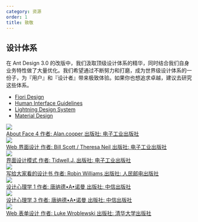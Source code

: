 ```yaml
---
category: 资源
order: 1
title: 致敬
---
```


## 设计体系

在 Ant Design 3.0 的改版中，我们汲取顶级设计体系的精华，同时结合我们自身业务特性做了大量优化。我们希望通过不断努力和打磨，成为世界级设计体系的一份子，为『用户』和『设计者』带来极致体验。如果你也想追求卓越，建议去研究这些体系。

- [Fiori Design](https://experience.sap.com/fiori-design-web/)
- [Human Interface Guidelines](https://developer.apple.com/ios/human-interface-guidelines/overview/themes/)
- [Lightning Design System](https://lightningdesignsystem.com/getting-started/)
- [Material Design](https://material.io/)

<div class="resource-cards">
  <a target="_blank" href="http://book.douban.com/subject/26642302/" class="resource-card">
    <div class="resource-card-cover">
      <img src="https://os.alipayobjects.com/rmsportal/PeeRQQIGQJCswxe.png">
    </div>
    <div class="resource-card-content">
      <span class="resource-card-title">About Face 4</span>
      <span class="resource-card-description">作者: Alan.cooper</span>
      <span class="resource-card-description">出版社: 电子工业出版社</span>
    </div>
  </a>
  <a target="_blank" href="http://book.douban.com/subject/3821157/" class="resource-card">
    <div class="resource-card-cover">
      <img src="https://os.alipayobjects.com/rmsportal/CoojVXLtoWrUSmI.png">
    </div>
    <div class="resource-card-content">
      <span class="resource-card-title">Web 界面设计</span>
      <span class="resource-card-description">作者: Bill Scott / Theresa Neil</span>
      <span class="resource-card-description">出版社: 电子工业出版社</span>
    </div>
  </a>
  <a target="_blank" href="http://book.douban.com/subject/25716088/" class="resource-card">
    <div class="resource-card-cover">
      <img src="https://os.alipayobjects.com/rmsportal/oRxdwgZMwfEFeJa.png">
    </div>
    <div class="resource-card-content">
      <span class="resource-card-title">界面设计模式</span>
      <span class="resource-card-description">作者: Tidwell,J.</span>
      <span class="resource-card-description">出版社: 电子工业出版社</span>
    </div>
  </a>
  <a target="_blank" href="http://book.douban.com/subject/3323633/" class="resource-card">
    <div class="resource-card-cover">
      <img src="https://os.alipayobjects.com/rmsportal/SNdJVyZaZwdwJmr.png">
    </div>
    <div class="resource-card-content">
      <span class="resource-card-title">写给大家看的设计书</span>
      <span class="resource-card-description">作者: Robin Williams</span>
      <span class="resource-card-description">出版社: 人民邮电出版社</span>
    </div>
  </a>
  <a target="_blank" href="http://book.douban.com/subject/26102860/" class="resource-card">
    <div class="resource-card-cover">
      <img src="https://os.alipayobjects.com/rmsportal/txGrSvGFMTTrwjY.png">
    </div>
    <div class="resource-card-content">
      <span class="resource-card-title">设计心理学 1</span>
      <span class="resource-card-description">作者: 唐纳德•A•诺曼</span>
      <span class="resource-card-description">出版社: 中信出版社</span>
    </div>
  </a>
  <a target="_blank" href="http://book.douban.com/subject/26424688/" class="resource-card">
    <div class="resource-card-cover">
      <img src="https://os.alipayobjects.com/rmsportal/cZQyAARFxzaKEOG.png">
    </div>
    <div class="resource-card-content">
      <span class="resource-card-title">设计心理学 3</span>
      <span class="resource-card-description">作者: 唐纳德•A•诺曼</span>
      <span class="resource-card-description">出版社: 中信出版社</span>
    </div>
  </a>
  <a target="_blank" href="http://book.douban.com/subject/4886100/" class="resource-card">
    <div class="resource-card-cover">
      <img src="https://os.alipayobjects.com/rmsportal/moeFnnuXrputdag.png">
    </div>
    <div class="resource-card-content">
      <span class="resource-card-title">Web 表单设计</span>
      <span class="resource-card-description">作者: Luke Wroblewski</span>
      <span class="resource-card-description">出版社: 清华大学出版社</span>
    </div>
  </a>
</div>
